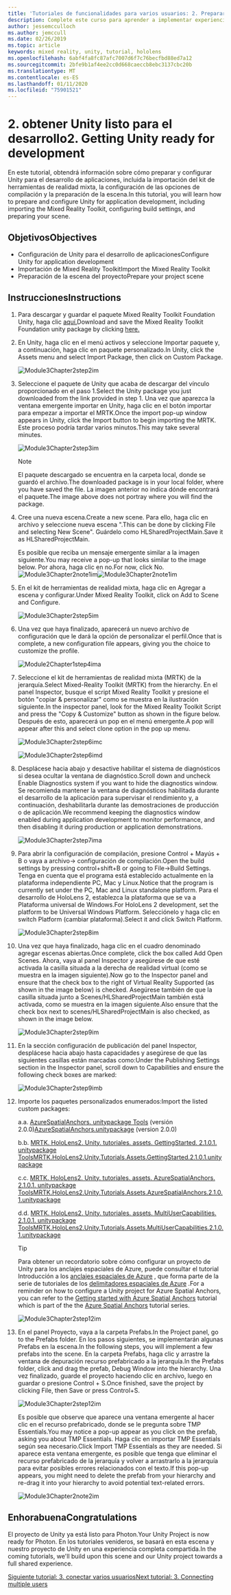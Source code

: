 ```yaml
---
title: 'Tutoriales de funcionalidades para varios usuarios: 2. Preparar Unity para el desarrollo'
description: Complete este curso para aprender a implementar experiencias compartidas multiusuario en una aplicación de HoloLens 2.
author: jessemcculloch
ms.author: jemccull
ms.date: 02/26/2019
ms.topic: article
keywords: mixed reality, unity, tutorial, hololens
ms.openlocfilehash: 6abf4fa8fc87afc7007d6f7c76becfbd88ed7a12
ms.sourcegitcommit: 2bfe9b1af4ee2cc0d668caeccb8ebc3137cbc20b
ms.translationtype: MT
ms.contentlocale: es-ES
ms.lasthandoff: 01/11/2020
ms.locfileid: "75901521"
---
```

# <a name="2-getting-unity-ready-for-development"></a><span data-ttu-id="514d8-105">2. obtener Unity listo para el desarrollo</span><span class="sxs-lookup"><span data-stu-id="514d8-105">2. Getting Unity ready for development</span></span>

<span data-ttu-id="514d8-106">En este tutorial, obtendrá información sobre cómo preparar y configurar Unity para el desarrollo de aplicaciones, incluida la importación del kit de herramientas de realidad mixta, la configuración de las opciones de compilación y la preparación de la escena.</span><span class="sxs-lookup"><span data-stu-id="514d8-106">In this tutorial, you will learn how to prepare and configure Unity for application development, including importing the Mixed Reality Toolkit, configuring build settings, and preparing your scene.</span></span>

## <a name="objectives"></a><span data-ttu-id="514d8-107">Objetivos</span><span class="sxs-lookup"><span data-stu-id="514d8-107">Objectives</span></span>

* <span data-ttu-id="514d8-108">Configuración de Unity para el desarrollo de aplicaciones</span><span class="sxs-lookup"><span data-stu-id="514d8-108">Configure Unity for application development</span></span>
* <span data-ttu-id="514d8-109">Importación de Mixed Reality Toolkit</span><span class="sxs-lookup"><span data-stu-id="514d8-109">Import the Mixed Reality Toolkit</span></span>
* <span data-ttu-id="514d8-110">Preparación de la escena del proyecto</span><span class="sxs-lookup"><span data-stu-id="514d8-110">Prepare your project scene</span></span>

## <a name="instructions"></a><span data-ttu-id="514d8-111">Instrucciones</span><span class="sxs-lookup"><span data-stu-id="514d8-111">Instructions</span></span>

1. <span data-ttu-id="514d8-112">Para descargar y guardar el paquete Mixed Reality Toolkit Foundation Unity, haga clic [aquí.](https://github.com/microsoft/MixedRealityToolkit-Unity/releases/download/v2.1.0/Microsoft.MixedReality.Toolkit.Unity.Foundation.2.1.0.unitypackage)</span><span class="sxs-lookup"><span data-stu-id="514d8-112">Download and save the Mixed Reality Toolkit Foundation unity package by clicking [here.](https://github.com/microsoft/MixedRealityToolkit-Unity/releases/download/v2.1.0/Microsoft.MixedReality.Toolkit.Unity.Foundation.2.1.0.unitypackage)</span></span>

2. <span data-ttu-id="514d8-113">En Unity, haga clic en el menú activos y seleccione Importar paquete y, a continuación, haga clic en paquete personalizado.</span><span class="sxs-lookup"><span data-stu-id="514d8-113">In Unity, click the Assets menu and select Import Package, then click on Custom Package.</span></span>

    ![Module3Chapter2step2im](images/module3chapter2step2im.PNG)

3. <span data-ttu-id="514d8-115">Seleccione el paquete de Unity que acaba de descargar del vínculo proporcionado en el paso 1.</span><span class="sxs-lookup"><span data-stu-id="514d8-115">Select the Unity package you just downloaded from the link provided in step 1.</span></span> <span data-ttu-id="514d8-116">Una vez que aparezca la ventana emergente importar en Unity, haga clic en el botón importar para empezar a importar el MRTK.</span><span class="sxs-lookup"><span data-stu-id="514d8-116">Once the import pop-up window appears in Unity, click the Import button to begin importing the MRTK.</span></span> <span data-ttu-id="514d8-117">Este proceso podría tardar varios minutos.</span><span class="sxs-lookup"><span data-stu-id="514d8-117">This may take several minutes.</span></span>

    ![Module3Chapter2step3im](images/module3chapter2step3im.PNG)

    >[!NOTE]
    ><span data-ttu-id="514d8-119">El paquete descargado se encuentra en la carpeta local, donde se guardó el archivo.</span><span class="sxs-lookup"><span data-stu-id="514d8-119">The downloaded package is in your local folder, where you have saved the file.</span></span> <span data-ttu-id="514d8-120">La imagen anterior no indica dónde encontrará el paquete.</span><span class="sxs-lookup"><span data-stu-id="514d8-120">The image above does not portray where you will find the package.</span></span>

4. <span data-ttu-id="514d8-121">Cree una nueva escena.</span><span class="sxs-lookup"><span data-stu-id="514d8-121">Create a new scene.</span></span> <span data-ttu-id="514d8-122">Para ello, haga clic en archivo y seleccione nueva escena ".</span><span class="sxs-lookup"><span data-stu-id="514d8-122">This can be done by clicking File and selecting New Scene".</span></span> <span data-ttu-id="514d8-123">Guárdelo como HLSharedProjectMain.</span><span class="sxs-lookup"><span data-stu-id="514d8-123">Save it as HLSharedProjectMain.</span></span>

    <span data-ttu-id="514d8-124">Es posible que reciba un mensaje emergente similar a la imagen siguiente.</span><span class="sxs-lookup"><span data-stu-id="514d8-124">You may receive a pop-up that looks similar to the image below.</span></span> <span data-ttu-id="514d8-125">Por ahora, haga clic en no.</span><span class="sxs-lookup"><span data-stu-id="514d8-125">For now, click No.</span></span>
    <span data-ttu-id="514d8-126">![Module3Chapter2note1im](images/module3chapter2note1im.PNG)</span><span class="sxs-lookup"><span data-stu-id="514d8-126">![Module3Chapter2note1im](images/module3chapter2note1im.PNG)</span></span>

5. <span data-ttu-id="514d8-127">En el kit de herramientas de realidad mixta, haga clic en Agregar a escena y configurar.</span><span class="sxs-lookup"><span data-stu-id="514d8-127">Under Mixed Reality Toolkit, click on Add to Scene and Configure.</span></span>

    ![Module3Chapter2step5im](images/module3chapter2step5im.PNG)

6. <span data-ttu-id="514d8-129">Una vez que haya finalizado, aparecerá un nuevo archivo de configuración que le dará la opción de personalizar el perfil.</span><span class="sxs-lookup"><span data-stu-id="514d8-129">Once that is complete, a new configuration file appears, giving you the choice to customize the profile.</span></span>

    ![Module2Chapter1step4ima](images/Module2Chapter1step4ima.PNG)

7. <span data-ttu-id="514d8-131">Seleccione el kit de herramientas de realidad mixta (MRTK) de la jerarquía.</span><span class="sxs-lookup"><span data-stu-id="514d8-131">Select Mixed-Reality Toolkit (MRTK) from the  hierarchy.</span></span> <span data-ttu-id="514d8-132">En el panel Inspector, busque el script Mixed Reality Toolkit y presione el botón "copiar & personalizar" como se muestra en la ilustración siguiente.</span><span class="sxs-lookup"><span data-stu-id="514d8-132">In the inspector panel, look for the Mixed Reality Toolkit Script and press the "Copy & Customize" button  as shown in the figure below.</span></span>  <span data-ttu-id="514d8-133">Después de esto, aparecerá un pop en el menú emergente.</span><span class="sxs-lookup"><span data-stu-id="514d8-133">A pop will appear after this and select clone option in the pop up menu.</span></span>

    ![Module3Chapter2step6imc](images/module3chapter2step6imc.PNG)

    ![Module3Chapter2step6imd](images/module3chapter2step6imd.PNG)

8. <span data-ttu-id="514d8-136">Desplácese hacia abajo y desactive habilitar el sistema de diagnósticos si desea ocultar la ventana de diagnóstico.</span><span class="sxs-lookup"><span data-stu-id="514d8-136">Scroll down and uncheck Enable Diagnostics system if you want to hide the diagnostics window.</span></span> <span data-ttu-id="514d8-137">Se recomienda mantener la ventana de diagnósticos habilitada durante el desarrollo de la aplicación para supervisar el rendimiento y, a continuación, deshabilitarla durante las demostraciones de producción o de aplicación.</span><span class="sxs-lookup"><span data-stu-id="514d8-137">We recommend keeping the diagnostics window enabled during application development to monitor performance, and then disabling it during production or application demonstrations.</span></span> 

    ![Module3Chapter2step7ima](images/module3chapter2step7ima.PNG)

9. <span data-ttu-id="514d8-139">Para abrir la configuración de compilación, presione Control + Mayús + B o vaya a archivo-> configuración de compilación.</span><span class="sxs-lookup"><span data-stu-id="514d8-139">Open the build settings by pressing control+shift+B or going to File->Build Settings.</span></span> <span data-ttu-id="514d8-140">Tenga en cuenta que el programa está establecido actualmente en la plataforma independiente PC, Mac y Linux.</span><span class="sxs-lookup"><span data-stu-id="514d8-140">Notice that the program is currently set under the PC, Mac and Linux standalone platform.</span></span> <span data-ttu-id="514d8-141">Para el desarrollo de HoloLens 2, establezca la plataforma que se va a Plataforma universal de Windows.</span><span class="sxs-lookup"><span data-stu-id="514d8-141">For HoloLens 2 development, set the platform to be Universal Windows Platform.</span></span> <span data-ttu-id="514d8-142">Selecciónelo y haga clic en switch Platform (cambiar plataforma).</span><span class="sxs-lookup"><span data-stu-id="514d8-142">Select it and click Switch Platform.</span></span>

    ![Module3Chapter2step8im](images/module3chapter2step8im.PNG)

10. <span data-ttu-id="514d8-144">Una vez que haya finalizado, haga clic en el cuadro denominado agregar escenas abiertas.</span><span class="sxs-lookup"><span data-stu-id="514d8-144">Once complete, click the box called Add Open Scenes.</span></span> <span data-ttu-id="514d8-145">Ahora, vaya al panel Inspector y asegúrese de que esté activada la casilla situada a la derecha de realidad virtual (como se muestra en la imagen siguiente).</span><span class="sxs-lookup"><span data-stu-id="514d8-145">Now go to the Inspector panel and ensure that the check box to the right of Virtual Reality Supported (as shown in the image below) is checked.</span></span> <span data-ttu-id="514d8-146">Asegúrese también de que la casilla situada junto a Scenes/HLSharedProjectMain también está activada, como se muestra en la imagen siguiente.</span><span class="sxs-lookup"><span data-stu-id="514d8-146">Also ensure that the check box next to scenes/HLSharedProjectMain is also checked, as shown in the image below.</span></span>

    ![Module3Chapter2step9im](images/module3chapter2step9im.PNG)

11. <span data-ttu-id="514d8-148">En la sección configuración de publicación del panel Inspector, desplácese hacia abajo hasta capacidades y asegúrese de que las siguientes casillas están marcadas como:</span><span class="sxs-lookup"><span data-stu-id="514d8-148">Under the Publishing Settings section in the Inspector panel, scroll down to Capabilities and ensure the following check boxes are marked:</span></span>

    ![Module3Chapter2step9imb](images/module3chapter2step9imb.PNG)

12. <span data-ttu-id="514d8-150">Importe los paquetes personalizados enumerados:</span><span class="sxs-lookup"><span data-stu-id="514d8-150">Import the listed custom packages:</span></span>

    <span data-ttu-id="514d8-151">a.</span><span class="sxs-lookup"><span data-stu-id="514d8-151">a.</span></span> <span data-ttu-id="514d8-152">[AzureSpatialAnchors. unitypackage Tools](https://github.com/Azure/azure-spatial-anchors-samples/releases/download/v2.0.0/AzureSpatialAnchors.unitypackage) (versión 2.0.0)</span><span class="sxs-lookup"><span data-stu-id="514d8-152">[AzureSpatialAnchors.unitypackage](https://github.com/Azure/azure-spatial-anchors-samples/releases/download/v2.0.0/AzureSpatialAnchors.unitypackage) (version 2.0.0)</span></span>

    <span data-ttu-id="514d8-153">b.</span><span class="sxs-lookup"><span data-stu-id="514d8-153">b.</span></span> [<span data-ttu-id="514d8-154">MRTK. HoloLens2. Unity. tutoriales. assets. GettingStarted. 2.1.0.1. unitypackage Tools</span><span class="sxs-lookup"><span data-stu-id="514d8-154">MRTK.HoloLens2.Unity.Tutorials.Assets.GettingStarted.2.1.0.1.unitypackage</span></span>](https://github.com/microsoft/MixedRealityLearning/releases/download/getting-started-v2.1.0.1/MRTK.HoloLens2.Unity.Tutorials.Assets.GettingStarted.2.1.0.1.unitypackage)

    <span data-ttu-id="514d8-155">c.</span><span class="sxs-lookup"><span data-stu-id="514d8-155">c.</span></span> [<span data-ttu-id="514d8-156">MRTK. HoloLens2. Unity. tutoriales. assets. AzureSpatialAnchors. 2.1.0.1. unitypackage Tools</span><span class="sxs-lookup"><span data-stu-id="514d8-156">MRTK.HoloLens2.Unity.Tutorials.Assets.AzureSpatialAnchors.2.1.0.1.unitypackage</span></span>](https://github.com/microsoft/MixedRealityLearning/releases/download/azure-spatial-anchors-v2.1.0.1/MRTK.HoloLens2.Unity.Tutorials.Assets.AzureSpatialAnchors.2.1.0.1.unitypackage)

    <span data-ttu-id="514d8-157">d.</span><span class="sxs-lookup"><span data-stu-id="514d8-157">d.</span></span> [<span data-ttu-id="514d8-158">MRTK. HoloLens2. Unity. tutoriales. assets. MultiUserCapabilities. 2.1.0.1. unitypackage Tools</span><span class="sxs-lookup"><span data-stu-id="514d8-158">MRTK.HoloLens2.Unity.Tutorials.Assets.MultiUserCapabilities.2.1.0.1.unitypackage</span></span>](https://github.com/microsoft/MixedRealityLearning/releases/download/multi-user-capabilities-v2.1.0.1/MRTK.HoloLens2.Unity.Tutorials.Assets.MultiUserCapabilities.2.1.0.1.unitypackage)

    >[!TIP]
    ><span data-ttu-id="514d8-159">Para obtener un recordatorio sobre cómo configurar un proyecto de Unity para los anclajes espaciales de Azure, puede consultar el tutorial Introducción a los [anclajes espaciales de Azure](https://docs.microsoft.com/windows/mixed-reality/mrlearning-asa-ch1) , que forma parte de la serie de tutoriales de los [delimitadores espaciales de Azure](https://docs.microsoft.com/windows/mixed-reality/mrlearning-asa-ch1) .</span><span class="sxs-lookup"><span data-stu-id="514d8-159">For a reminder on how to configure a Unity project for Azure Spatial Anchors, you can refer to the [Getting started with Azure Spatial Anchors](https://docs.microsoft.com/windows/mixed-reality/mrlearning-asa-ch1) tutorial which is part of the the [Azure Spatial Anchors](https://docs.microsoft.com/windows/mixed-reality/mrlearning-asa-ch1) tutorial series.</span></span>

    ![Module3Chapter2step12im](images/module3chapter2step11im.PNG)

13. <span data-ttu-id="514d8-161">En el panel Proyecto, vaya a la carpeta Prefabs.</span><span class="sxs-lookup"><span data-stu-id="514d8-161">In the Project panel, go to the Prefabs folder.</span></span> <span data-ttu-id="514d8-162">En los pasos siguientes, se implementarán algunas Prefabs en la escena.</span><span class="sxs-lookup"><span data-stu-id="514d8-162">In the following steps, you will implement a few prefabs into the scene.</span></span> <span data-ttu-id="514d8-163">En la carpeta Prefabs, haga clic y arrastre la ventana de depuración recurso prefabricado a la jerarquía.</span><span class="sxs-lookup"><span data-stu-id="514d8-163">In the Prefabs folder, click and drag the prefab, Debug Window into the hierarchy.</span></span> <span data-ttu-id="514d8-164">Una vez finalizado, guarde el proyecto haciendo clic en archivo, luego en guardar o presione Control + S.</span><span class="sxs-lookup"><span data-stu-id="514d8-164">Once finished, save the project by clicking File, then Save or press Control+S.</span></span>

    ![Module3Chapter2step12im](images/module3chapter2step12im.PNG)

    <span data-ttu-id="514d8-166">Es posible que observe que aparece una ventana emergente al hacer clic en el recurso prefabricado, donde se le pregunta sobre TMP Essentials.</span><span class="sxs-lookup"><span data-stu-id="514d8-166">You may notice a pop-up appear as you click on the prefab, asking you about TMP Essentials.</span></span> <span data-ttu-id="514d8-167">Haga clic en importar TMP Essentials según sea necesario.</span><span class="sxs-lookup"><span data-stu-id="514d8-167">Click Import TMP Essentials as they are needed.</span></span> <span data-ttu-id="514d8-168">Si aparece esta ventana emergente, es posible que tenga que eliminar el recurso prefabricado de la jerarquía y volver a arrastrarlo a la jerarquía para evitar posibles errores relacionados con el texto.</span><span class="sxs-lookup"><span data-stu-id="514d8-168">If this pop-up appears, you might need to delete the prefab from your hierarchy and re-drag it into your hierarchy to avoid potential text-related errors.</span></span>

    ![Module3Chapter2note2im](images/module3chapter2note2im.PNG)

## <a name="congratulations"></a><span data-ttu-id="514d8-170">Enhorabuena</span><span class="sxs-lookup"><span data-stu-id="514d8-170">Congratulations</span></span>

<span data-ttu-id="514d8-171">El proyecto de Unity ya está listo para Photon.</span><span class="sxs-lookup"><span data-stu-id="514d8-171">Your Unity Project is now ready for Photon.</span></span> <span data-ttu-id="514d8-172">En los tutoriales venideros, se basará en esta escena y nuestro proyecto de Unity en una experiencia completa compartida.</span><span class="sxs-lookup"><span data-stu-id="514d8-172">In the coming tutorials, we'll build upon this scene and our Unity project towards a full shared experience.</span></span>

<span data-ttu-id="514d8-173">[Siguiente tutorial: 3. conectar varios usuarios](mrlearning-sharing(photon)-ch3.md)</span><span class="sxs-lookup"><span data-stu-id="514d8-173">[Next tutorial: 3. Connecting multiple users](mrlearning-sharing(photon)-ch3.md)</span></span>
